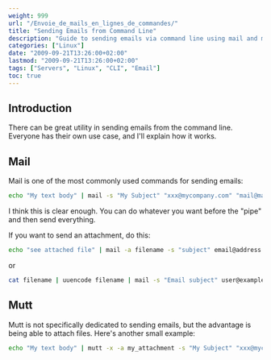 ```yaml
---
weight: 999
url: "/Envoie_de_mails_en_lignes_de_commandes/"
title: "Sending Emails from Command Line"
description: "Guide to sending emails via command line using mail and mutt on Unix/Linux systems, with examples of attaching files and multiple recipients."
categories: ["Linux"]
date: "2009-09-21T13:26:00+02:00"
lastmod: "2009-09-21T13:26:00+02:00"
tags: ["Servers", "Linux", "CLI", "Email"]
toc: true
---
```


## Introduction

There can be great utility in sending emails from the command line. Everyone has their own use case, and I'll explain how it works.

## Mail

Mail is one of the most commonly used commands for sending emails:

```bash
echo "My text body" | mail -s "My Subject" "xxx@mycompany.com" "mail@mail2.com" "mail@mail3.com"
```

I think this is clear enough. You can do whatever you want before the "pipe" and then send everything.

If you want to send an attachment, do this:

```bash
echo "see attached file" | mail -a filename -s "subject" email@address
```

or

```bash
cat filename | uuencode filename | mail -s "Email subject" user@example.com
```

## Mutt

Mutt is not specifically dedicated to sending emails, but the advantage is being able to attach files. Here's another small example:

```bash
echo "My text body" | mutt -x -a my_attachment -s "My Subject" "xxx@mycompany.com" "mail@mail2.com" "mail@mail3.com"
```

